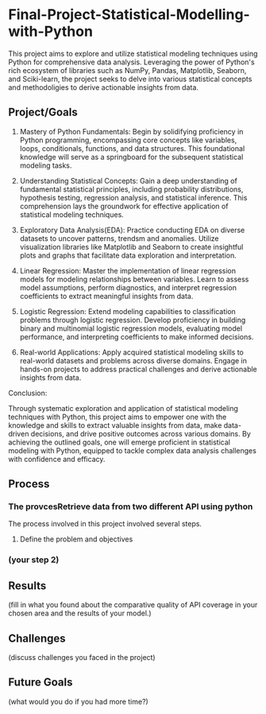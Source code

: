 # Final-Project-Statistical-Modelling-with-Python

This project aims to explore and utilize statistical modeling techniques using Python for comprehensive data analysis. Leveraging the power of Python's
rich ecosystem of libraries such as NumPy, Pandas, Matplotlib, Seaborn, and Sciki-learn, the project seeks to delve into various statistical concepts
and methodoligies to derive actionable insights from data.

## Project/Goals

1. Mastery of Python Fundamentals: Begin by solidifying proficiency in Python programming, encompassing core concepts like variables, loops, conditionals,
   functions, and data structures. This foundational knowledge will serve as a springboard for the subsequent statistical modeling tasks.

2. Understanding Statistical Concepts: Gain a deep understanding of fundamental statistical principles, including probability distributions, hypothesis testing,
   regression analysis, and statistical inference. This comprehension lays the groundwork for effective application of statistical modeling techniques.

3. Exploratory Data Analysis(EDA): Practice conducting EDA on diverse datasets to uncover patterns, trendsm and anomalies. Utilize visualization libraries
   like Matplotlib and Seaborn to create insightful plots and graphs that facilitate data exploration and interpretation.

4. Linear Regression: Master the implementation of linear regression models for modeling relationships between variables. Learn to assess model assumptions,
   perform diagnostics, and interpret regression coefficients to extract meaningful insights from data.

5. Logistic Regression: Extend modeling capabilities to classification problems through logistic regression. Develop proficiency in building binary and
   multinomial logistic regression models, evaluating model performance, and interpreting coefficients to make informed decisions.

6. Real-world Applications: Apply acquired statistical modeling skills to real-world datasets and problems across diverse domains.
   Engage in hands-on projects to address practical challenges and derive actionable insights from data.
   
Conclusion:

Through systematic exploration and application of statistical modeling techniques with Python, this project aims to empower one with the knowledge and 
skills to extract valuable insights from data, make data-driven decisions, and drive positive outcomes across various domains.
By achieving the outlined goals, one will emerge proficient in statistical modeling with Python, equipped to tackle complex data analysis challenges with confidence and efficacy.

## Process
### The provcesRetrieve data from two different API using python

The process involved in this project involved several steps.

1. Define the problem and objectives
   
### (your step 2)

## Results
(fill in what you found about the comparative quality of API coverage in your chosen area and the results of your model.)

## Challenges 
(discuss challenges you faced in the project)

## Future Goals
(what would you do if you had more time?)
